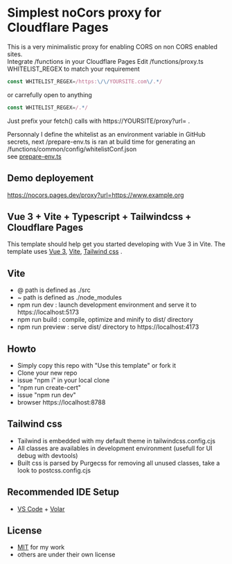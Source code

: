 # Simplest noCors proxy for Cloudflare Pages

This is a very minimalistic proxy for enabling CORS on non CORS enabled sites.  
Integrate /functions in your Cloudflare Pages
Edit /functions/proxy.ts WHITELIST_REGEX to match your requirement 
```js
const WHITELIST_REGEX=/https:\/\/YOURSITE.com\/.*/
```
or carrefully open to anything 
```js
const WHITELIST_REGEX=/.*/
```
Just prefix your fetch() calls with https://YOURSITE/proxy?url=  .  
  
Personnaly I define the whitelist as an environment variable in GitHub secrets, next /prepare-env.ts is ran at build time for generating an /functions/common/config/whitelistConf.json  
see [prepare-env.ts](https://github.com/highcanfly-club/nocors-cf/blob/main/prepare-env.ts#L3)

## Demo deployement
https://nocors.pages.dev/proxy?url=https://www.example.org   


## Vue 3 + Vite + Typescript + Tailwindcss + Cloudflare Pages

This template should help get you started developing with Vue 3 in Vite. The template uses [Vue 3](https://vuejs.org/), [Vite](https://vitejs.dev/), [Tailwind css](https://tailwindcss.com/) .

## Vite

- @ path is defined as ./src
- ~ path is defined as ./node_modules
- npm run dev : launch development environment and serve it to https://localhost:5173
- npm run build : compile, optimize and minify to dist/ directory
- npm run preview : serve dist/ directory to https://localhost:4173

## Howto

- Simply copy this repo with "Use this template" or fork it
- Clone your new repo
- issue "npm i" in your local clone 
- "npm run create-cert"
- issue "npm run dev"
- browser https://localhost:8788

## Tailwind css

- Tailwind is embedded with my default theme in tailwindcss.config.cjs
- All classes are availables in development environment (usefull for UI debug with devtools)
- Built css is parsed by Purgecss for removing all unused classes, take a look to postcss.config.cjs 

## Recommended IDE Setup

- [VS Code](https://code.visualstudio.com/) + [Volar](https://marketplace.visualstudio.com/items?itemName=Vue.volar)

## License

- [MIT](https://github.com/eltorio/vue-vite-tailwindcss-fontawesome/blob/main/LICENSE.md) for my work
- others are under their own license
